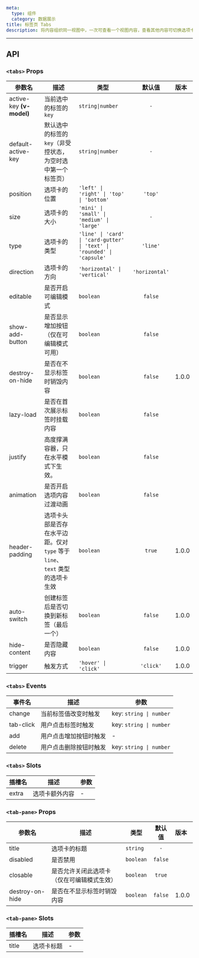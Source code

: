 ```yaml
meta:
  type: 组件
  category: 数据展示
title: 标签页 Tabs
description: 将内容组织同一视图中，一次可查看一个视图内容，查看其他内容可切换选项卡查看。
```
---

<!--@include: ./__demo__/basic.md-->

<!--@include: ./__demo__/icon.md-->

<!--@include: ./__demo__/position.md-->

<!--@include: ./__demo__/type.md-->

<!--@include: ./__demo__/lazy.md-->

<!--@include: ./__demo__/extra.md-->

<!--@include: ./__demo__/editable.md-->

<!--@include: ./__demo__/trigger.md-->

## API


### `<tabs>` Props

|参数名|描述|类型|默认值|版本|
|---|---|---|:---:|:---|
|active-key **(v-model)**|当前选中的标签的 `key`|`string\|number`|`-`||
|default-active-key|默认选中的标签的`key`（非受控状态，为空时选中第一个标签页）|`string\|number`|`-`||
|position|选项卡的位置|`'left' \| 'right' \| 'top' \| 'bottom'`|`'top'`||
|size|选项卡的大小|`'mini' \| 'small' \| 'medium' \| 'large'`|`-`||
|type|选项卡的类型|`'line' \| 'card' \| 'card-gutter' \| 'text' \| 'rounded' \| 'capsule'`|`'line'`||
|direction|选项卡的方向|`'horizontal' \| 'vertical'`|`'horizontal'`||
|editable|是否开启可编辑模式|`boolean`|`false`||
|show-add-button|是否显示增加按钮（仅在可编辑模式可用）|`boolean`|`false`||
|destroy-on-hide|是否在不显示标签时销毁内容|`boolean`|`false`|1.0.0|
|lazy-load|是否在首次展示标签时挂载内容|`boolean`|`false`||
|justify|高度撑满容器，只在水平模式下生效。|`boolean`|`false`||
|animation|是否开启选项内容过渡动画|`boolean`|`false`||
|header-padding|选项卡头部是否存在水平边距。仅对 `type` 等于 `line`、`text` 类型的选项卡生效|`boolean`|`true`|1.0.0|
|auto-switch|创建标签后是否切换到新标签（最后一个）|`boolean`|`false`|1.0.0|
|hide-content|是否隐藏内容|`boolean`|`false`|1.0.0|
|trigger|触发方式|`'hover' \| 'click'`|`'click'`|1.0.0|
### `<tabs>` Events

|事件名|描述|参数|
|---|---|---|
|change|当前标签值改变时触发|key: ` string \| number `|
|tab-click|用户点击标签时触发|key: ` string \| number `|
|add|用户点击增加按钮时触发|-|
|delete|用户点击删除按钮时触发|key: ` string \| number `|
### `<tabs>` Slots

|插槽名|描述|参数|
|---|:---:|---|
|extra|选项卡额外内容|-|




### `<tab-pane>` Props

|参数名|描述|类型|默认值|版本|
|---|---|---|:---:|:---|
|title|选项卡的标题|`string`|`-`||
|disabled|是否禁用|`boolean`|`false`||
|closable|是否允许关闭此选项卡（仅在可编辑模式生效）|`boolean`|`true`||
|destroy-on-hide|是否在不显示标签时销毁内容|`boolean`|`false`|1.0.0|
### `<tab-pane>` Slots

|插槽名|描述|参数|
|---|:---:|---|
|title|选项卡标题|-|


